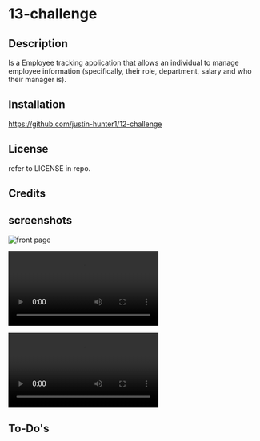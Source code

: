 # 13-challenge

## Description

Is a Employee tracking application that allows an individual to manage employee information (specifically, their role, department, salary and who their manager is).


## Installation

https://github.com/justin-hunter1/12-challenge


## License

refer to LICENSE in repo.


## Credits


## screenshots

![front page](assets/home.png)

![video Get Request](assets/get-request.webm)

![video Post Request](assets/post-request.webm)



## To-Do's
